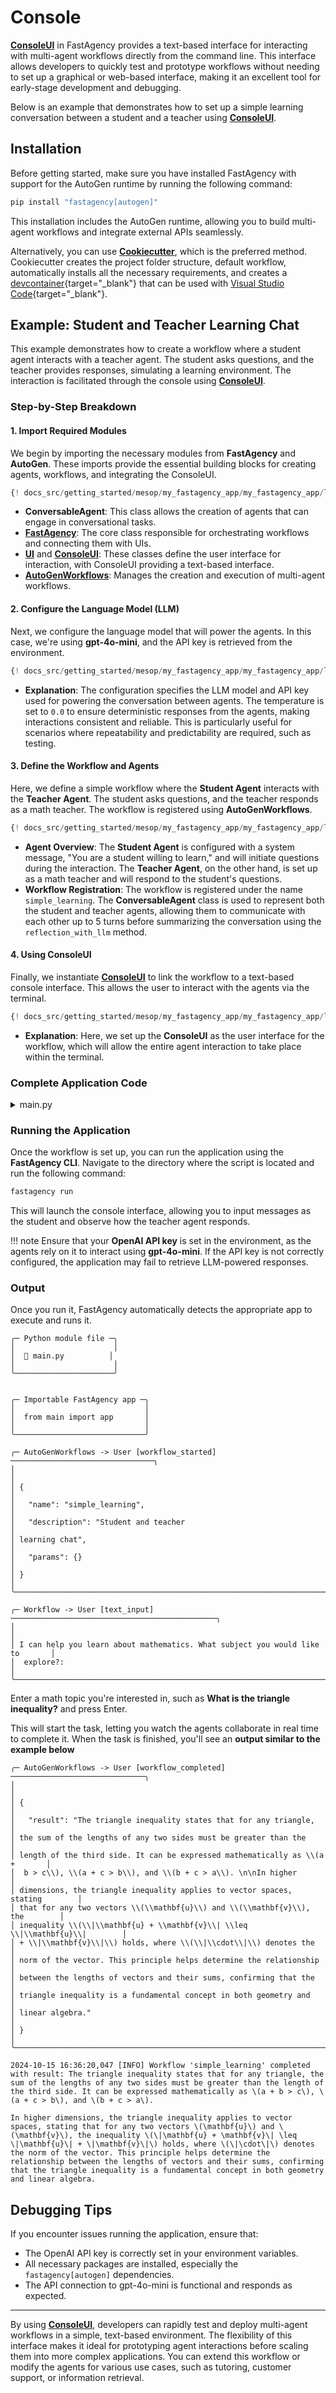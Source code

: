 # Console

**[ConsoleUI](../../../../api/fastagency/ui/console/ConsoleUI.md)** in FastAgency provides a text-based interface for interacting with multi-agent workflows directly from the command line. This interface allows developers to quickly test and prototype workflows without needing to set up a graphical or web-based interface, making it an excellent tool for early-stage development and debugging.

Below is an example that demonstrates how to set up a simple learning conversation between a student and a teacher using **[ConsoleUI](../../../../api/fastagency/ui/console/ConsoleUI.md)**.

## Installation

Before getting started, make sure you have installed FastAgency with support for the AutoGen runtime by running the following command:

```bash
pip install "fastagency[autogen]"
```

This installation includes the AutoGen runtime, allowing you to build multi-agent workflows and integrate external APIs seamlessly.

Alternatively, you can use [**Cookiecutter**](../../cookiecutter/index.md), which is the preferred method. Cookiecutter creates the project folder structure, default workflow, automatically installs all the necessary requirements, and creates a [devcontainer](https://code.visualstudio.com/docs/devcontainers/containers){target="_blank"} that can be used with [Visual Studio Code](https://code.visualstudio.com/){target="_blank"}.

## Example: Student and Teacher Learning Chat

This example demonstrates how to create a workflow where a student agent interacts with a teacher agent. The student asks questions, and the teacher provides responses, simulating a learning environment. The interaction is facilitated through the console using **[ConsoleUI](../../../../api/fastagency/ui/console/ConsoleUI.md)**.

### Step-by-Step Breakdown

#### 1. **Import Required Modules**
We begin by importing the necessary modules from **FastAgency** and **AutoGen**. These imports provide the essential building blocks for creating agents, workflows, and integrating the ConsoleUI.

```python
{! docs_src/getting_started/mesop/my_fastagency_app/my_fastagency_app/local/main_console.py [ln:1-8] !}
```

- **ConversableAgent**: This class allows the creation of agents that can engage in conversational tasks.
- **[FastAgency](../../../../api/fastagency/FastAgency.md)**: The core class responsible for orchestrating workflows and connecting them with UIs.
- **[UI](../../../../api/fastagency/UI.md)** and **[ConsoleUI](../../../../api/fastagency/ui/console/ConsoleUI.md)**: These classes define the user interface for interaction, with ConsoleUI providing a text-based interface.
- **[AutoGenWorkflows](../../../../api/fastagency/runtimes/autogen/AutoGenWorkflows.md)**: Manages the creation and execution of multi-agent workflows.

#### 2. **Configure the Language Model (LLM)**
Next, we configure the language model that will power the agents. In this case, we're using **gpt-4o-mini**, and the API key is retrieved from the environment.

```python
{! docs_src/getting_started/mesop/my_fastagency_app/my_fastagency_app/local/main_console.py [ln:9-19] !}
```

- **Explanation**: The configuration specifies the LLM model and API key used for powering the conversation between agents. The temperature is set to `0.0` to ensure deterministic responses from the agents, making interactions consistent and reliable. This is particularly useful for scenarios where repeatability and predictability are required, such as testing.

#### 3. **Define the Workflow and Agents**
Here, we define a simple workflow where the **Student Agent** interacts with the **Teacher Agent**. The student asks questions, and the teacher responds as a math teacher. The workflow is registered using **AutoGenWorkflows**.

```python
{! docs_src/getting_started/mesop/my_fastagency_app/my_fastagency_app/local/main_console.py [ln:20-52] !}
```

- **Agent Overview**: The **Student Agent** is configured with a system message, "You are a student willing to learn," and will initiate questions during the interaction. The **Teacher Agent**, on the other hand, is set up as a math teacher and will respond to the student's questions.
- **Workflow Registration**: The workflow is registered under the name `simple_learning`. The **ConversableAgent** class is used to represent both the student and teacher agents, allowing them to communicate with each other up to 5 turns before summarizing the conversation using the `reflection_with_llm` method.

#### 4. **Using ConsoleUI**
Finally, we instantiate **[ConsoleUI](../../../../api/fastagency/ui/console/ConsoleUI.md)** to link the workflow to a text-based console interface. This allows the user to interact with the agents via the terminal.

```python
{! docs_src/getting_started/mesop/my_fastagency_app/my_fastagency_app/local/main_console.py [ln:54] !}
```

- **Explanation**: Here, we set up the **ConsoleUI** as the user interface for the workflow, which will allow the entire agent interaction to take place within the terminal.


### Complete Application Code

<details>
<summary>main.py</summary>
```python
{! docs_src/getting_started/mesop/my_fastagency_app/my_fastagency_app/local/main_console.py !}
```
</details>


### Running the Application

Once the workflow is set up, you can run the application using the **FastAgency CLI**. Navigate to the directory where the script is located and run the following command:

```bash
fastagency run
```

This will launch the console interface, allowing you to input messages as the student and observe how the teacher agent responds.

!!! note
    Ensure that your **OpenAI API key** is set in the environment, as the agents rely on it to interact using **gpt-4o-mini**. If the API key is not correctly configured, the application may fail to retrieve LLM-powered responses.

### Output

Once you run it, FastAgency automatically detects the appropriate app to execute and runs it.

```console
╭─ Python module file ─╮
│                      │
│  🐍 main.py          │
│                      │
╰──────────────────────╯


╭─ Importable FastAgency app ─╮
│                             │
│  from main import app       │
│                             │
╰─────────────────────────────╯

╭─ AutoGenWorkflows -> User [workflow_started] ────────────────────────────────╮
│                                                                              │
│ {                                                                            │
│   "name": "simple_learning",                                                 │
│   "description": "Student and teacher                                        │
│ learning chat",                                                              │
│   "params": {}                                                               │
│ }                                                                            │
╰──────────────────────────────────────────────────────────────────────────────╯

╭─ Workflow -> User [text_input] ──────────────────────────────────────────────╮
│                                                                              │
│ I can help you learn about mathematics. What subject you would like to       │
│  explore?:                                                                   │
╰──────────────────────────────────────────────────────────────────────────────╯
```

Enter a math topic you're interested in, such as **What is the triangle inequality?** and press Enter.

This will start the task, letting you watch the agents collaborate in real time to complete it. When the task is finished, you'll see an **output similar to the example below**

```console
╭─ AutoGenWorkflows -> User [workflow_completed] ──────────────────────────────╮
│                                                                              │
│ {                                                                            │
│   "result": "The triangle inequality states that for any triangle,           │
│ the sum of the lengths of any two sides must be greater than the             │
│ length of the third side. It can be expressed mathematically as \\(a +       │
│  b > c\\), \\(a + c > b\\), and \\(b + c > a\\). \n\nIn higher               │
│ dimensions, the triangle inequality applies to vector spaces, stating        │
│ that for any two vectors \\(\\mathbf{u}\\) and \\(\\mathbf{v}\\), the        │
│ inequality \\(\\|\\mathbf{u} + \\mathbf{v}\\| \\leq \\|\\mathbf{u}\\|        │
│ + \\|\\mathbf{v}\\|\\) holds, where \\(\\|\\cdot\\|\\) denotes the           │
│ norm of the vector. This principle helps determine the relationship          │
│ between the lengths of vectors and their sums, confirming that the           │
│ triangle inequality is a fundamental concept in both geometry and            │
│ linear algebra."                                                             │
│ }                                                                            │
╰──────────────────────────────────────────────────────────────────────────────╯

2024-10-15 16:36:20,047 [INFO] Workflow 'simple_learning' completed with result: The triangle inequality states that for any triangle, the sum of the lengths of any two sides must be greater than the length of the third side. It can be expressed mathematically as \(a + b > c\), \(a + c > b\), and \(b + c > a\).

In higher dimensions, the triangle inequality applies to vector spaces, stating that for any two vectors \(\mathbf{u}\) and \(\mathbf{v}\), the inequality \(\|\mathbf{u} + \mathbf{v}\| \leq \|\mathbf{u}\| + \|\mathbf{v}\|\) holds, where \(\|\cdot\|\) denotes the norm of the vector. This principle helps determine the relationship between the lengths of vectors and their sums, confirming that the triangle inequality is a fundamental concept in both geometry and linear algebra.
```


## Debugging Tips
If you encounter issues running the application, ensure that:

- The OpenAI API key is correctly set in your environment variables.
- All necessary packages are installed, especially the `fastagency[autogen]` dependencies.
- The API connection to gpt-4o-mini is functional and responds as expected.

---

By using **[ConsoleUI](../../../../api/fastagency/ui/console/ConsoleUI.md)**, developers can rapidly test and deploy multi-agent workflows in a simple, text-based environment. The flexibility of this interface makes it ideal for prototyping agent interactions before scaling them into more complex applications. You can extend this workflow or modify the agents for various use cases, such as tutoring, customer support, or information retrieval.
